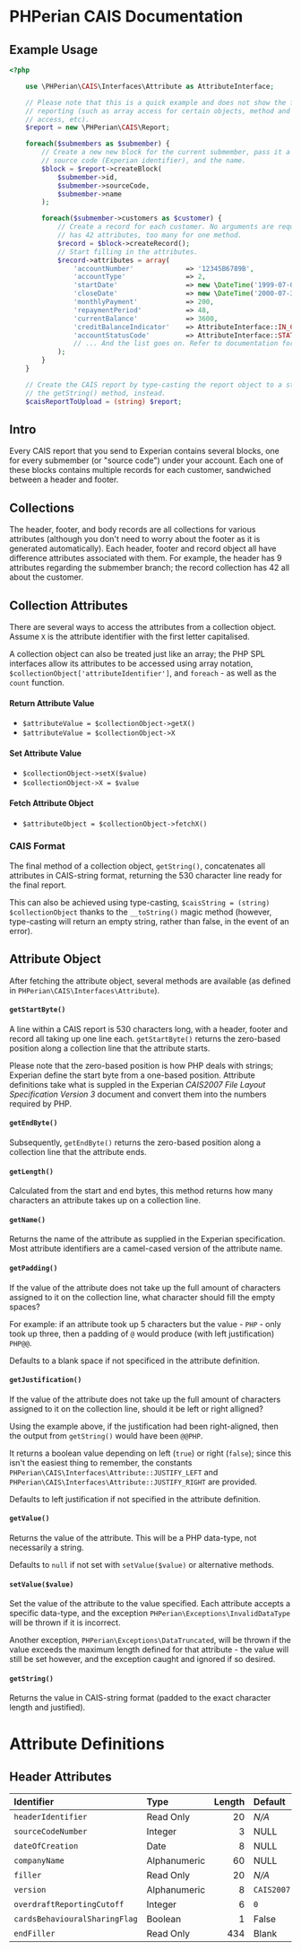 # PHPerian CAIS Documentation

## Example Usage

```php
<?php

    use \PHPerian\CAIS\Interfaces\Attribute as AttributeInterface;

    // Please note that this is a quick example and does not show the full capability of CAIS
    // reporting (such as array access for certain objects, method and object attribute
    // access, etc).
    $report = new \PHPerian\CAIS\Report;

    foreach($submembers as $submember) {
        // Create a new new block for the current submember, pass it a custom identifier, the
        // source code (Experian identifier), and the name.
        $block = $report->createBlock(
            $submember->id,
            $submember->sourceCode,
            $submember->name
        );

        foreach($submember->customers as $customer) {
            // Create a record for each customer. No arguments are required because the record
            // has 42 attributes, too many for one method.
            $record = $block->createRecord();
            // Start filling in the attributes.
            $record->attributes = array(
                'accountNumber'             => '12345B6789B',
                'accountType'               => 2,
                'startDate'                 => new \DateTime('1999-07-03'),
                'closeDate'                 => new \DateTime('2000-07-30'),
                'monthlyPayment'            => 200,
                'repaymentPeriod'           => 48,
                'currentBalance'            => 3600,
                'creditBalanceIndicator'    => AttributeInterface::IN_CREDIT,
                'accountStatusCode'         => AttributeInterface::STATUS_DORMANT,
                // ... And the list goes on. Refer to documentation for a full list of attributes.
            );
        }
    }

    // Create the CAIS report by type-casting the report object to a string. We could also use
    // the getString() method, instead.
    $caisReportToUpload = (string) $report;
```

## Intro

Every CAIS report that you send to Experian contains several blocks, one for
every submember (or "source code") under your account.
Each one of these blocks contains multiple records for each customer, sandwiched
between a header and footer.

## Collections

The header, footer, and body records are all collections for various attributes
(although you don't need to worry about the footer as it is generated
automatically).
Each header, footer and record object all have difference attributes associated
with them. For example, the header has 9 attributes regarding the submember
branch; the record collection has 42 all about the customer.

## Collection Attributes

There are several ways to access the attributes from a collection object. Assume
`X` is the attribute identifier with the first letter capitalised.

A collection object can also be treated just like an array; the PHP SPL
interfaces allow its attributes to be accessed using array notation,
`$collectionObject['attributeIdentifier']`, and `foreach` - as well as the
`count` function.

#### Return Attribute Value

- `$attributeValue = $collectionObject->getX()`
- `$attributeValue = $collectionObject->X`

#### Set Attribute Value

- `$collectionObject->setX($value)`
- `$collectionObject->X = $value`

#### Fetch Attribute Object

- `$attributeObject = $collectionObject->fetchX()`

### CAIS Format

The final method of a collection object, `getString()`, concatenates all
attributes in CAIS-string format, returning the 530 character line ready for the
final report.

This can also be achieved using type-casting, `$caisString = (string)
$collectionObject` thanks to the `__toString()` magic method (however,
type-casting will return an empty string, rather than false, in the event of an
error).

## Attribute Object

After fetching the attribute object, several methods are available (as defined
in `PHPerian\CAIS\Interfaces\Attribute`).

#### `getStartByte()`

A line within a CAIS report is 530 characters long, with a header, footer and
record all taking up one line each. `getStartByte()` returns the zero-based
position along a collection line that the attribute starts.

Please note that the zero-based position is how PHP deals with strings; Experian
define the start byte from a one-based position. Attribute definitions take what
is suppled in the Experian *CAIS2007 File Layout Specification Version 3*
document and convert them into the numbers required by PHP.

#### `getEndByte()`

Subsequently, `getEndByte()` returns the zero-based position along a collection
line that the attribute ends.


#### `getLength()`

Calculated from the start and end bytes, this method returns how many characters
an attribute takes up on a collection line.

#### `getName()`

Returns the name of the attribute as supplied in the Experian specification.
Most attribute identifiers are a camel-cased version of the attribute name.

#### `getPadding()`

If the value of the attribute does not take up the full amount of characters
assigned to it on the collection line, what character should fill the empty
spaces?

For example: if an attribute took up 5 characters but the value - `PHP` - only
took up three, then a padding of `@` would produce (with left justification)
`PHP@@`.

Defaults to a blank space if not specificed in the attribute definition.

#### `getJustification()`

If the value of the attribute does not take up the full amount of characters
assigned to it on the collection line, should it be left or right alligned?

Using the example above, if the justification had been right-aligned, then the
output from `getString()` would have been `@@PHP`.

It returns a boolean value depending on left (`true`) or right (`false`); since
this isn't the easiest thing to remember, the constants
`PHPerian\CAIS\Interfaces\Attribute::JUSTIFY_LEFT` and
`PHPerian\CAIS\Interfaces\Attribute::JUSTIFY_RIGHT` are provided.

Defaults to left justification if not specified in the attribute definition.

#### `getValue()`

Returns the value of the attribute. This will be a PHP data-type, not
necessarily a string.

Defaults to `null` if not set with `setValue($value)` or alternative methods.

#### `setValue($value)`

Set the value of the attribute to the value specified. Each attribute accepts a
specific data-type, and the exception `PHPerian\Exceptions\InvalidDataType` will
be thrown if it is incorrect.

Another exception, `PHPerian\Exceptions\DataTruncated`, will be thrown if the
value exceeds the maximum length defined for that attribute - the value will
still be set however, and the exception caught and ignored if so desired.

#### `getString()`

Returns the value in CAIS-string format (padded to the exact character length
and justified).

# Attribute Definitions

## Header Attributes

|Identifier                     |Type           | Length|Default    |
|:------------------------------|:--------------|------:|:----------|
|`headerIdentifier`             |Read Only      |     20|*N/A*      |
|`sourceCodeNumber`             |Integer        |      3|NULL       |
|`dateOfCreation`               |Date           |      8|NULL       |
|`companyName`                  |Alphanumeric   |     60|NULL       |
|`filler`                       |Read Only      |     20|*N/A*      |
|`version`                      |Alphanumeric   |      8|`CAIS2007` |
|`overdraftReportingCutoff`     |Integer        |      6|`0`        |
|`cardsBehaviouralSharingFlag`  |Boolean        |      1|False      |
|`endFiller`                    |Read Only      |    434|Blank      |
